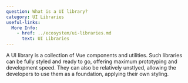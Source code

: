 ```yaml
---
question: What is a UI library?
category: UI Libraries
useful-links:
  More Info:
    - href: ../ecosystem/ui-libraries.md
      text: UI Libraries
---
```


A UI library is a collection of Vue components and utilities. Such libraries can be fully styled and ready to go, offering maximum prototyping and development speed. They can also be relatively unstlyed, allowing the developers to use them as a foundation, applying their own styling.
